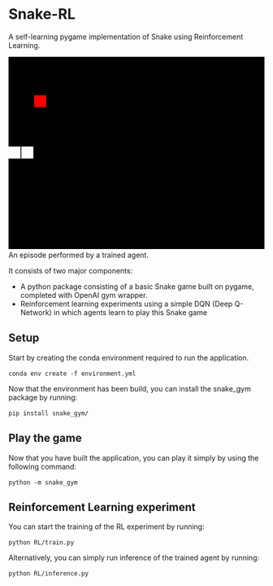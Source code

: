 # Snake-RL
A self-learning pygame implementation of Snake using Reinforcement Learning.

<img src="/docs/example.gif" alt="Episode of a trained agent"/>
An episode performed by a trained agent.

It consists of two major components:
- A python package consisting of a basic Snake game built on pygame, completed with OpenAI gym wrapper.
- Reinforcement learning experiments using a simple DQN (Deep Q-Network) in which agents learn to play this Snake game

## Setup

Start by creating the conda environment required to run the application.
```
conda env create -f environment.yml
```

Now that the environment has been build, you can install the snake_gym package by running:
```
pip install snake_gym/
```

## Play the game

Now that you have built the application, you can play it simply by using the following command:
```
python -m snake_gym
```

## Reinforcement Learning experiment


You can start the training of the RL experiment by running:
```
python RL/train.py
```

Alternatively, you can simply run inference of the trained agent by running:
```
python RL/inference.py
```
